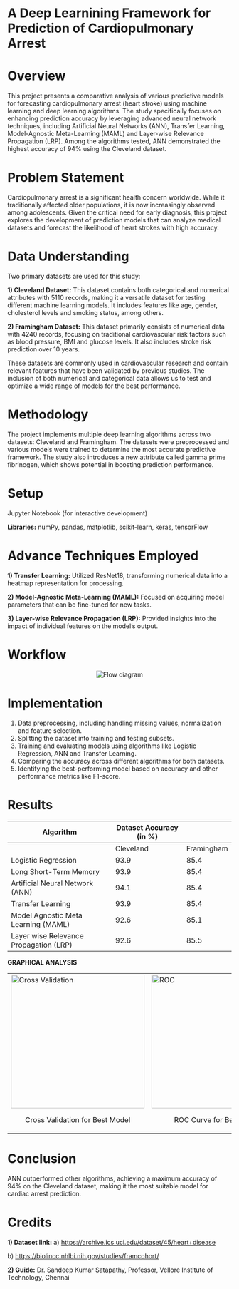 # **A Deep Learnining Framework for Prediction of Cardiopulmonary Arrest**

# **Overview**

This project presents a comparative analysis of various predictive models for forecasting cardiopulmonary arrest (heart stroke) using machine learning and deep learning algorithms. The study specifically focuses on enhancing prediction accuracy by leveraging advanced neural network techniques, including Artificial Neural Networks (ANN), Transfer Learning, Model-Agnostic Meta-Learning (MAML) and Layer-wise Relevance Propagation (LRP). Among the algorithms tested, ANN demonstrated the highest accuracy of 94% using the Cleveland dataset.

# **Problem Statement**

Cardiopulmonary arrest is a significant health concern worldwide. While it traditionally affected older populations, it is now increasingly observed among adolescents. Given the critical need for early diagnosis, this project explores the development of prediction models that can analyze medical datasets and forecast the likelihood of heart strokes with high accuracy.

# **Data Understanding**

Two primary datasets are used for this study:

**1) Cleveland Dataset:** This dataset contains both categorical and numerical attributes with 5110 records, making it a versatile dataset for testing different machine learning models. It includes features like age, gender, cholesterol levels and smoking status, among others.

**2) Framingham Dataset:** This dataset primarily consists of numerical data with 4240 records, focusing on traditional cardiovascular risk factors such as blood pressure, BMI and glucose levels. It also includes stroke risk prediction over 10 years.

These datasets are commonly used in cardiovascular research and contain relevant features that have been validated by previous studies. The inclusion of both numerical and categorical data allows us to test and optimize a wide range of models for the best performance.

# **Methodology**

The project implements multiple deep learning algorithms across two datasets: Cleveland and Framingham. The datasets were preprocessed and various models were trained to determine the most accurate predictive framework. The study also introduces a new attribute called gamma prime fibrinogen, which shows potential in boosting prediction performance.

# **Setup**

Jupyter Notebook (for interactive development)

**Libraries:** numPy, pandas, matplotlib, scikit-learn, keras, tensorFlow

# **Advance Techniques Employed**

**1) Transfer Learning:** Utilized ResNet18, transforming numerical data into a heatmap representation for processing.

**2) Model-Agnostic Meta-Learning (MAML):** Focused on acquiring model parameters that can be fine-tuned for new tasks.

**3) Layer-wise Relevance Propagation (LRP):** Provided insights into the impact of individual features on the model’s output.

# **Workflow**

<p align="center">
    <img src="https://github.com/user-attachments/assets/9eae9f9e-5959-4a38-9c79-0bd07c6cf58a" alt="Flow diagram"/>
</p>

# **Implementation**

1) Data preprocessing, including handling missing values, normalization and feature selection.
2) Splitting the dataset into training and testing subsets.
3) Training and evaluating models using algorithms like Logistic Regression, ANN and Transfer Learning.
4) Comparing the accuracy across different algorithms for both datasets.
5) Identifying the best-performing model based on accuracy and other performance metrics like F1-score.

# **Results**

<div align = "center">
    
| Algorithm                              | Dataset Accuracy (in %) |            |
|----------------------------------------|--------------------------|------------|
|                                        | Cleveland                | Framingham |
| Logistic Regression                    | 93.9                     | 85.4       |
| Long Short-Term Memory                 | 93.9                     | 85.4       |
| Artificial Neural Network (ANN)        | 94.1                     | 85.4       |
| Transfer Learning                      | 93.9                     | 85.4       |
| Model Agnostic Meta Learning (MAML)    | 92.6                     | 85.1       |
| Layer wise Relevance Propagation (LRP) | 92.6                     | 85.5       |

</div>

**GRAPHICAL ANALYSIS**

<table>
    <tr>
        <td>
            <img src="https://github.com/user-attachments/assets/151afecc-30a3-40db-a548-9d2760ee672d" alt="Cross Validation" width="300">
            <p align="center">Cross Validation for Best Model</p>
        </td>
        <td>
            <img src="https://github.com/user-attachments/assets/f95a6bc7-cbd8-49d8-8fbc-685bb2acc9f6" alt="ROC" width="300">
            <p align="center">ROC Curve for Best Model</p>
        </td>
    </tr>
</table>


# **Conclusion**

ANN outperformed other algorithms, achieving a maximum accuracy of 94% on the Cleveland dataset, making it the most suitable model for cardiac arrest prediction.

# **Credits**

**1) Dataset link:** a) https://archive.ics.uci.edu/dataset/45/heart+disease

b) https://biolincc.nhlbi.nih.gov/studies/framcohort/
 
**2) Guide:**
Dr. Sandeep Kumar Satapathy, Professor, Vellore Institute of Technology, Chennai
